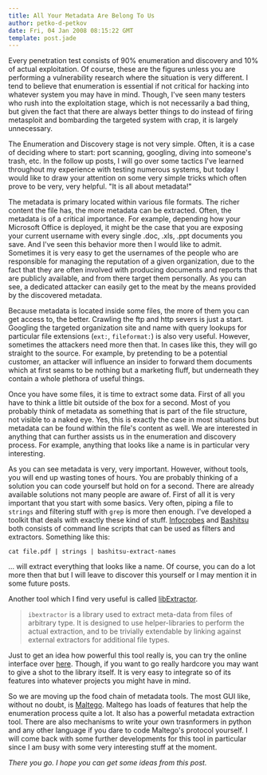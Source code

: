 ```yaml
---
title: All Your Metadata Are Belong To Us
author: petko-d-petkov
date: Fri, 04 Jan 2008 08:15:22 GMT
template: post.jade
---
```


Every penetration test consists of 90% enumeration and discovery and 10% of actual exploitation. Of course, these are the figures unless you are performing a vulnerability research where the situation is very different. I tend to believe that enumeration is essential if not critical for hacking into whatever system you may have in mind. Though, I've seen many testers who rush into the exploitation stage, which is not necessarily a bad thing, but given the fact that there are always better things to do instead of firing metasploit and bombarding the targeted system with crap, it is largely unnecessary.

The Enumeration and Discovery stage is not very simple. Often, it is a case of deciding where to start: port scanning, googling, diving into someone's trash, etc. In the follow up posts, I will go over some tactics I've learned throughout my experience with testing numerous systems, but today I would like to draw your attention on some very simple tricks which often prove to be very, very helpful. "It is all about metadata!"

The metadata is primary located within various file formats. The richer content the file has, the more metadata can be extracted. Often, the metadata is of a critical importance. For example, depending how your Microsoft Office is deployed, it might be the case that you are exposing your current username with every single .doc, .xls, .ppt documents you save. And I've seen this behavior more then I would like to admit. Sometimes it is very easy to get the usernames of the people who are responsible for managing the reputation of a given organization, due to the fact that they are often involved with producing documents and reports that are publicly available, and from there target them personally. As you can see, a dedicated attacker can easily get to the meat by the means provided by the discovered metadata.

Because metadata is located inside some files, the more of them you can get access to, the better. Crawling the ftp and http severs is just a start. Googling the targeted organization site and name with query lookups for particular file extensions (`ext:`, `fileformat:`) is also very useful. However, sometimes the attackers need more then that. In cases like this, they will go straight to the source. For example, by pretending to be a potential customer, an attacker will influence an insider to forward them documents which at first seams to be nothing but a marketing fluff, but underneath they contain a whole plethora of useful things.

Once you have some files, it is time to extract some data. First of all you have to think a little bit outside of the box for a second. Most of you probably think of metadata as something that is part of the file structure, not visible to a naked eye. Yes, this is exactly the case in most situations but metadata can be found within the file's content as well. We are interested in anything that can further assists us in the enumeration and discovery process. For example, anything that looks like a name is in particular very interesting.

As you can see metadata is very, very important. However, without tools, you will end up wasting tones of hours. You are probably thinking of a solution you can code yourself but hold on for a second. There are already available solutions not many people are aware of. First of all it is very important that you start with some basics. Very often, piping a file to `strings` and filtering stuff with `grep` is more then enough. I've developed a toolkit that deals with exactly these kind of stuff. [Infocrobes](/blog/infocrobes/) and [Bashitsu](http://code.google.com/p/bashitsu/) both consists of command line scripts that can be used as filters and extractors. Something like this:

	cat file.pdf | strings | bashitsu-extract-names

... will extract everything that looks like a name. Of course, you can do a lot more then that but I will leave to discover this yourself or I may mention it in some future posts.

Another tool which I find very useful is called [libExtractor](http://gnunet.org/libextractor/).

> `ibextractor` is a library used to extract meta-data from files of arbitrary type. It is designed to use helper-libraries to perform the actual extraction, and to be trivially extendable by linking against external extractors for additional file types.

Just to get an idea how powerful this tool really is, you can try the online interface over [here](http://gnunet.org/libextractor/demo.php3?xlang=English). Though, if you want to go really hardcore you may want to give a shot to the library itself. It is very easy to integrate so of its features into whatever projects you might have in mind.

So we are moving up the food chain of metadata tools. The most GUI like, without no doubt, is [Maltego](http://www.paterva.com/web2/Maltego/maltego.html). Maltego has loads of features that help the enumeration process quite a lot. It also has a powerful metadata extraction tool. There are also mechanisms to write your own trasnformers in python and any other language if you dare to code Maltego's protocol yourself. I will come back with some further developments for this tool in particular since I am busy with some very interesting stuff at the moment.

_There you go. I hope you can get some ideas from this post._
